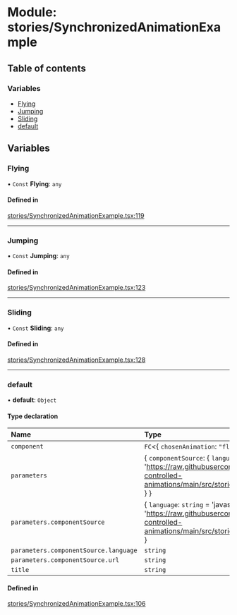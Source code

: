 # Module: stories/SynchronizedAnimationExample

## Table of contents

### Variables

- [Flying](../wiki/stories.SynchronizedAnimationExample#flying)
- [Jumping](../wiki/stories.SynchronizedAnimationExample#jumping)
- [Sliding](../wiki/stories.SynchronizedAnimationExample#sliding)
- [default](../wiki/stories.SynchronizedAnimationExample#default)

## Variables

### Flying

• `Const` **Flying**: `any`

#### Defined in

[stories/SynchronizedAnimationExample.tsx:119](https://github.com/tristanjohnson849/react-controlled-animations/blob/701e112/src/stories/SynchronizedAnimationExample.tsx#L119)

___

### Jumping

• `Const` **Jumping**: `any`

#### Defined in

[stories/SynchronizedAnimationExample.tsx:123](https://github.com/tristanjohnson849/react-controlled-animations/blob/701e112/src/stories/SynchronizedAnimationExample.tsx#L123)

___

### Sliding

• `Const` **Sliding**: `any`

#### Defined in

[stories/SynchronizedAnimationExample.tsx:128](https://github.com/tristanjohnson849/react-controlled-animations/blob/701e112/src/stories/SynchronizedAnimationExample.tsx#L128)

___

### default

• **default**: `Object`

#### Type declaration

| Name | Type |
| :------ | :------ |
| `component` | `FC`<{ `chosenAnimation`: ``"flying"`` \| ``"jumping"`` \| ``"sliding"``  }\> |
| `parameters` | { `componentSource`: { `language`: `string` = 'javascript'; `url`: `string` = 'https://raw.githubusercontent.com/tristanjohnson849/react-controlled-animations/main/src/stories/SynchronizedAnimationExample.stories.tsx' }  } |
| `parameters.componentSource` | { `language`: `string` = 'javascript'; `url`: `string` = 'https://raw.githubusercontent.com/tristanjohnson849/react-controlled-animations/main/src/stories/SynchronizedAnimationExample.stories.tsx' } |
| `parameters.componentSource.language` | `string` |
| `parameters.componentSource.url` | `string` |
| `title` | `string` |

#### Defined in

[stories/SynchronizedAnimationExample.tsx:106](https://github.com/tristanjohnson849/react-controlled-animations/blob/701e112/src/stories/SynchronizedAnimationExample.tsx#L106)
